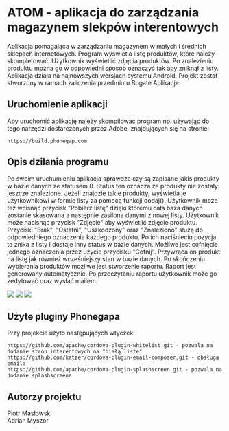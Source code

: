 # ATOM - aplikacja do zarządzania magazynem slekpów interentowych

Aplikacja pomagająca w zarządzaniu magazynem w małych i średnich sklepach internetowych. Program wyświetla listę produktów, które należy skompletować. Użytkownik wyświetlić zdjęcia produktów. Po znalezieniu produktu można go w odpowiedni sposób oznaczyć tak aby zniknął z listy. Aplikacja działa na najnowszych wersjach systemu Android. Projekt został stworzony w ramach zaliczenia przedmiotu Bogate Aplikacje.

## Uruchomienie aplikacji

Aby uruchomić aplikację należy skompilować program np. używając do tego narzędzi dostarczonych przez Adobe, znajdujących się na stronie:
```
https://build.phonegap.com
```

## Opis dziłania programu

Po swoim uruchumieniu aplikacja sprawdza czy są zapisane jakiś produkty w bazie danych ze statusem 0. Status ten oznacza że produkty nie zostały jeszcze znalezione. Jeżeli znajdzie takie produkty, wyświetla je użytkownikowi w formie listy za pomocą funkcji dodaj(). Użytkownik może też wcisnąć przycisk "Pobierz listę" dzięki któremu cała baza danych zostanie skasowana a następnie zasilona danymi z nowej listy. Użytkownik może nacisnąc przycisk "Zdjęcie" aby wyświetlić zdjęcie produktu. Przyciski "Brak", "Ostatni", "Uszkodzony" oraz "Znaleziono" służą do odpowiedniego oznaczenia każdego produktu. Po ich naciśnieciu pozycja ta znika z listy i dostaje inny status w bazie danych. Możliwe jest cofnięcie jednego oznaczenia przez użycie przycisku "Cofnij". Przywraca on produkt na listę jak również wcześniejszy stan w bazie danych. Po skończeniu wybierania produktów możliwe jest stworzenie raportu. Raport jest generowany automatycznie. Po przeczytaniu raportu użytkownik może go zedytować oraz wysłać mailem.

![](http://wizard.uek.krakow.pl/~s181008/1.png)
![](http://wizard.uek.krakow.pl/~s181008/3.png)
![](http://wizard.uek.krakow.pl/~s181008/2.png)

## Użyte pluginy Phonegapa

Przy projekcie użyto następujących wtyczek:
```
https://github.com/apache/cordova-plugin-whitelist.git - pozwala na dodanie stron interentowych na "białą liste"
https://github.com/katzer/cordova-plugin-email-composer.git - obsługa emaila
https://github.com/apache/cordova-plugin-splashscreen.git - pozwala na dodanie splashscreena
```

## Autorzy projektu

Piotr Masłowski<br>
Adrian Myszor
